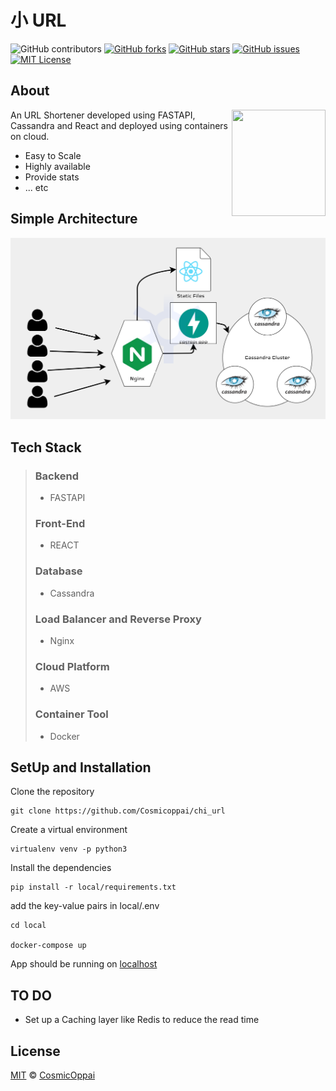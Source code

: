 # 小 URL
![GitHub contributors](https://img.shields.io/github/contributors/cosmicoppai/chi_url?color=lightgrey)
[![GitHub forks](https://img.shields.io/github/forks/cosmicoppai/chi_url?color=lightgrey)](https://github.com/Cosmicoppai/chi_url/network)
[![GitHub stars](https://img.shields.io/github/stars/cosmicoppai/chi_url?color=lightgrey)](https://github.com/Cosmicoppai/chi_url/stargazers)
[![GitHub issues](https://img.shields.io/github/issues/Cosmicoppai/chi_url?color=lightgrey)](https://github.com/Cosmicoppai/chi_url/issues)
[![MIT License](https://img.shields.io/badge/license-MIT-lightgrey)](./LICENSE)

## About
<img align="right" width="150" height="170" src="static/icon.png">
 An URL Shortener developed using FASTAPI, Cassandra and React and deployed using containers on cloud.

- Easy to Scale
- Highly available
- Provide stats
- ... etc
  
## Simple Architecture
![Architecture](static/architecture.png)

## Tech Stack
> ### Backend
> * FASTAPI
> ### Front-End
> * REACT
> ### Database
> * Cassandra
> ### Load Balancer and Reverse Proxy
> * Nginx
> ### Cloud Platform
> * AWS
> ### Container Tool
> * Docker


## SetUp and Installation

Clone the repository
```
git clone https://github.com/Cosmicoppai/chi_url
```
Create a virtual environment
```
virtualenv venv -p python3
```
Install the dependencies
```
pip install -r local/requirements.txt
```
add the key-value pairs in local/.env

```
cd local

docker-compose up
```
App should be running on [localhost](localhost)

## TO DO

- Set up a Caching layer like Redis to reduce the read time

## License
[MIT](http://opensource.org/licenses/MIT) © [CosmicOppai](https://github.com/cosmicoppai)

